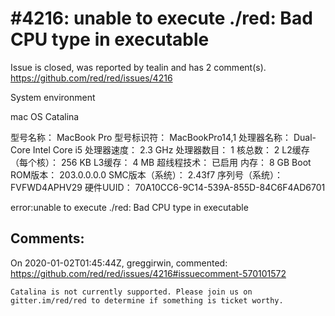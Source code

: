 
#4216: unable to execute ./red: Bad CPU type in executable
================================================================================
Issue is closed, was reported by tealin and has 2 comment(s).
<https://github.com/red/red/issues/4216>

System environment 

mac OS Catalina

型号名称：	MacBook Pro
  型号标识符：	MacBookPro14,1
  处理器名称：	Dual-Core Intel Core i5
  处理器速度：	2.3 GHz
  处理器数目：	1
  核总数：	2
  L2缓存（每个核）：	256 KB
  L3缓存：	4 MB
  超线程技术：	已启用
  内存：	8 GB
  Boot ROM版本：	203.0.0.0.0
  SMC版本（系统）：	2.43f7
  序列号（系统）：	FVFWD4APHV29
  硬件UUID：	70A10CC6-9C14-539A-855D-84C6F4AD6701


error:unable to execute ./red: Bad CPU type in executable


Comments:
--------------------------------------------------------------------------------

On 2020-01-02T01:45:44Z, greggirwin, commented:
<https://github.com/red/red/issues/4216#issuecomment-570101572>

    Catalina is not currently supported. Please join us on gitter.im/red/red to determine if something is ticket worthy.

